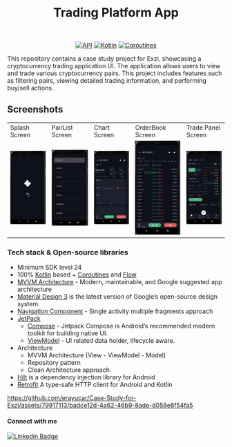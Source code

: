 <h1 align="center">Trading Platform App</h1>
<p align="center">  
  </p>
</br>

<p align="center">
  <a href="https://android-arsenal.com/api?level=24"><img alt="API" src="https://img.shields.io/badge/API-24%2B-brightgreen.svg?style=flat"/></a>
  <a href="https://kotlinlang.org"><img alt="Kotlin" src="https://img.shields.io/badge/Kotlin-1.9.xx-blue"/></a>
  <a href="https://developer.android.com/kotlin/coroutines"><img alt="Coroutines" src="https://img.shields.io/badge/Coroutines-Asynchronous-red"/></a>  
</p>
    <p>This repository contains a case study project for Exzi, showcasing a cryptocurrency trading application UI. The application allows users to view and trade various cryptocurrency pairs. This project includes features such as filtering pairs, viewing detailed trading information, and performing buy/sell actions.</p>

## Screenshots

<table>
    <tr>
    <td>Splash Screen</td>
    <td>PairList Screen</td>
    <td>Chart Screen</td>
    <td>OrderBook Screen</td>
    <td>Trade Panel Screen</td>

   </tr> 
  <tr>
    <td><img src="https://github.com/erayucar/Case-Study-for-Exzi/blob/main/Ekran%20Resmi%202024-05-31%2003.18.20.png"width="100%"></td>
    <td><img src="https://github.com/erayucar/Case-Study-for-Exzi/blob/main/Ekran%20Resmi%202024-05-31%2003.04.27.png" width="100%"></td>
    <td><img src="https://github.com/erayucar/Case-Study-for-Exzi/blob/main/Ekran%20Resmi%202024-05-31%2003.04.33.png" width="100%"></td>
    <td><img src="https://github.com/erayucar/Case-Study-for-Exzi/blob/main/Ekran%20Resmi%202024-05-31%2003.04.44.png" width="100%"></td>
    <td><img src="https://github.com/erayucar/Case-Study-for-Exzi/blob/main/Ekran%20Resmi%202024-05-31%2003.04.51.png" width="100%"></td>
   </tr>  
  </tr>
</table>

### Tech stack & Open-source libraries
- Minimum SDK level 24
- 100% [Kotlin](https://kotlinlang.org/) based + [Coroutines](https://github.com/Kotlin/kotlinx.coroutines) and [Flow](https://developer.android.com/kotlin/flow)
- [MVVM Architecture](https://developer.android.com/jetpack/guide) - Modern, maintainable, and Google suggested app architecture
- [Material Design 3](https://m3.material.io/) is the latest version of Google’s open-source design system.
- [Navigation Component](https://developer.android.com/guide/navigation) - Single activity multiple fragments approach
- [JetPack](https://developer.android.com/jetpack)
    - [Compose](https://developer.android.com/jetpack/compose) - Jetpack Compose is Android’s recommended modern toolkit for building native UI.
    - [ViewModel](https://developer.android.com/topic/libraries/architecture/viewmodel) - UI related data holder, lifecycle aware.
- Architecture
  - MVVM Architecture (View  - ViewModel - Model)
  - Repository pattern
  - Clean Architecture approach.
- [Hilt](https://developer.android.com/training/dependency-injection/hilt-android) is a dependency injection library for Android
- [Retrofit](https://square.github.io/retrofit/) A type-safe HTTP client for Android and Kotlin


https://github.com/erayucar/Case-Study-for-Exzi/assets/79917113/badce12d-4a62-46b9-8ade-d058e8f54fa5




#### Connect with me

[![Linkedin Badge](https://img.shields.io/badge/-Linkedin-6B84BB?style=quare&labelColor=6B84BB&logo=Linkedin&logoColor=white&link=link)](https://https://www.linkedin.com/in/hasanerayucar/) 
